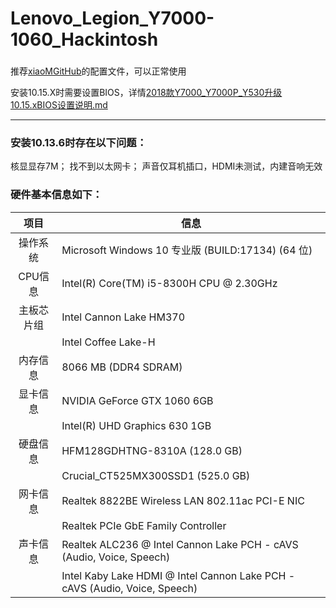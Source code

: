 # Lenovo_Legion_Y7000-1060_Hackintosh

###
推荐[xiaoMGitHub](https://github.com/xiaoMGitHub/LEGION_Y7000Series_Hackintosh_Clover)的配置文件，可以正常使用

安装10.15.X时需要设置BIOS，详情[2018款Y7000_Y7000P_Y530升级10.15.xBIOS设置说明.md](https://github.com/xiaoMGitHub/LEGION_Y7000Series_Hackintosh_Clover/blob/master/2018%E6%AC%BEY7000_Y7000P_Y530%E5%8D%87%E7%BA%A710.15.xBIOS%E8%AE%BE%E7%BD%AE%E8%AF%B4%E6%98%8E.md)

------
### 安装10.13.6时存在以下问题：


核显显存7M；
找不到以太网卡；
声音仅耳机插口，HDMI未测试，内建音响无效

### 硬件基本信息如下：


|项目|信息|
|:-----:|-----|
|操作系统|Microsoft Windows 10 专业版 (BUILD:17134) (64 位)|
|CPU信息|Intel(R) Core(TM) i5-8300H CPU @ 2.30GHz|
|主板芯片组|Intel Cannon Lake HM370|
||Intel Coffee Lake-H|
|内存信息|8066 MB  (DDR4 SDRAM)|
|显卡信息|NVIDIA GeForce GTX 1060 6GB|
||Intel(R) UHD Graphics 630 1GB|
|硬盘信息|HFM128GDHTNG-8310A (128.0 GB)|
||Crucial_CT525MX300SSD1 (525.0 GB)|
|网卡信息|Realtek 8822BE Wireless LAN 802.11ac PCI-E NIC|
||Realtek PCIe GbE Family Controller|
|声卡信息|Realtek ALC236 @ Intel Cannon Lake PCH - cAVS (Audio, Voice, Speech)|
||Intel Kaby Lake HDMI @ Intel Cannon Lake PCH - cAVS (Audio, Voice, Speech)|

